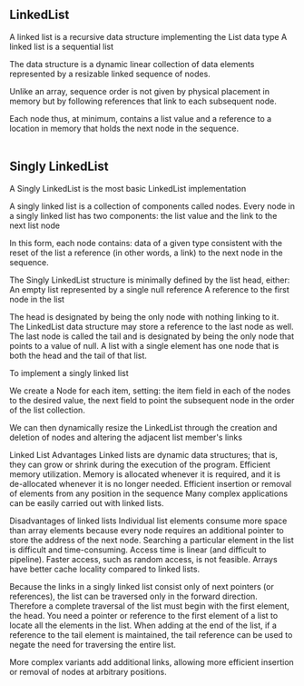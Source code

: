 ## LinkedList

A linked list is a recursive data structure implementing the List data type
A linked list is a sequential list

The data structure is a dynamic linear collection of data elements represented by a resizable linked sequence of nodes.

Unlike an array, sequence order is not given by physical placement in memory but by following references that link to each subsequent node.

Each node thus, at minimum, contains a list value and a reference to a location in memory that holds the next node in the sequence.
<br/><br/>

## Singly LinkedList

A Singly LinkedList is the most basic LinkedList implementation

A singly linked list is a collection of components called nodes. Every node in a singly linked list has two components: the list value and the link to the next list node

In this form, each node contains:
data of a given type consistent with the reset of the list
a reference (in other words, a link) to the next node in the sequence.

The Singly LinkedList structure is minimally defined by the list head, either:
An empty list represented by a single null reference
A reference to the first node in the list


The head is designated by being the only node with nothing linking to it.
The LinkedList data structure may store a reference to the last node as well.
The last node is called the tail and is designated by being the only node that points to a value of null.
A list with a single element has one node that is both the head and the tail of that list.




To implement a singly linked list

We create a Node for each item, setting:
the item field in each of the nodes to the desired value,
the next field to point the subsequent node in the order of the list collection.

We can then dynamically resize the LinkedList through the creation and deletion of nodes and altering the adjacent list member's links

Linked List Advantages
  Linked lists are dynamic data structures; that is, they can grow or shrink
  during the execution of the program.
  Efficient memory utilization. Memory is allocated whenever
  it is required, and it is de-allocated whenever it is no longer needed.
  Efficient insertion or removal of elements from any position in the sequence
  Many complex applications can be easily carried out with linked lists.

Disadvantages of linked lists
  Individual list elements consume more space than array elements because every node requires an additional pointer to store the address of the next node.
  Searching a particular element in the list is difficult and time-consuming.
  Access time is linear (and difficult to pipeline). Faster access, such as random access, is not feasible.
  Arrays have better cache locality compared to linked lists.

Because the links in a singly linked list consist only of next pointers (or references), the list can be traversed only in the forward direction.
Therefore a complete traversal of the list must begin with the first element, the head.
You need a pointer or reference to the first element of a list to locate all the elements in the list. When adding at the end of the list, if a reference to the tail element is maintained, the tail reference can be used to negate the need for traversing the entire list.

More complex variants add additional links, allowing more efficient insertion or removal of nodes at arbitrary positions.
<br/><br/>
